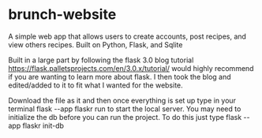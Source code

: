 # brunch-website
A simple web app that allows users to create accounts, post recipes, and view others recipes. Built on Python, Flask, and Sqlite

Built in a large part by following the flask 3.0 blog tutorial https://flask.palletsprojects.com/en/3.0.x/tutorial/ 
would highly recommend if you are wanting to learn more about flask. 
I then took the blog and edited/added to it to fit what I wanted for the website.


Download the file as it and then once everything is set up type in your terminal flask --app flaskr run to start the local server. 
You may need to initialize the db before you can run the project. To do this just type  flask --app flaskr init-db 

